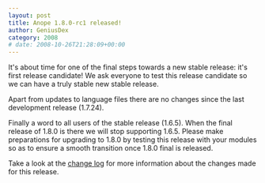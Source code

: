 ```yaml
---
layout: post
title: Anope 1.8.0-rc1 released!
author: GeniusDex
category: 2008
# date: 2008-10-26T21:28:09+00:00
---
```


<!--
BEGIN SUMMARY
It's about time for one of the final steps towards a new stable release: it's first release candidate! We ask everyone to test this release candidate so we can have a truly stable new stable release.
END SUMMARY
-->

It's about time for one of the final steps towards a new stable release: it's first release candidate! We ask everyone to test this release candidate so we can have a truly stable new stable release.

Apart from updates to language files there are no changes since the last development release (1.7.24).

Finally a word to all users of the stable release (1.6.5). When the final release of 1.8.0 is there we will stop supporting 1.6.5. Please make preparations for upgrading to 1.8.0 by testing this release with your modules so as to ensure a smooth transition once 1.8.0 final is released.

Take a look at the <a href="https://sourceforge.net/project/shownotes.php?release_id=636009&group_id=94081">change log</a> for more information about the changes made for this release.

